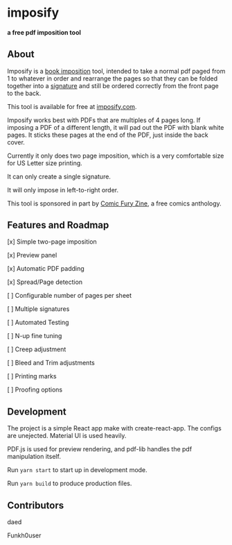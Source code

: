 # imposify
#### a free pdf imposition tool

## About

Imposify is a <a href="https://en.wikipedia.org/wiki/Imposition">book imposition</a>
tool, intended to take a normal pdf paged from 1 to whatever in order and rearrange
the pages so that they can be folded together into a <a href="https://en.wikipedia.org/wiki/Section_(bookbinding)">signature</a> and still be ordered correctly from the front page to the back.

This tool is available for free at <a href="https://imposify.com/">imposify.com</a>.

Imposify works best with PDFs that are multiples of 4 pages long. If imposing a PDF of a different length, it will pad out the PDF with blank white pages. It sticks these pages at the end of the PDF, just inside the back cover. 

Currently it only does two page imposition, which is a very comfortable size for US Letter size printing. 

It can only create a single signature. 

It will only impose in left-to-right order.

This tool is sponsored in part by <a href="https://cfzine.thecomicseries.com/">Comic Fury Zine</a>, a free comics anthology.

## Features and Roadmap

[x] Simple two-page imposition

[x] Preview panel

[x] Automatic PDF padding

[x] Spread/Page detection

[ ] Configurable number of pages per sheet

[ ] Multiple signatures

[ ] Automated Testing

[ ] N-up fine tuning

[ ] Creep adjustment

[ ] Bleed and Trim adjustments

[ ] Printing marks

[ ] Proofing options

## Development

The project is a simple React app make with create-react-app.  The configs are unejected.   Material UI is used heavily.  

PDF.js is used for preview rendering, and pdf-lib handles the pdf manipulation itself. 

Run `yarn start` to start up in development mode.

Run `yarn build` to produce production files.

## Contributors

daed

Funkh0user
